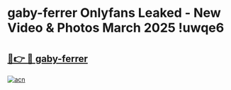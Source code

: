 # gaby-ferrer Onlyfans Leaked - New Video & Photos March 2025 !uwqe6

# <h2><a href="https://ryus5h.iuczelnia.edu.pl?title=gaby-ferrer&ref=uwqe6">🔗👉 🔴 gaby-ferrer</a></h2>

[![acn](https://github.com/user-attachments/assets/0f9c940e-d8b0-45ae-aac7-cd30a18b3e1c)](https://ryus5h.iuczelnia.edu.pl?title=gaby-ferrer&ref=uwqe6)

